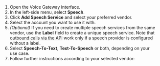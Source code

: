 1. Open the Voice Gateway interface.
2. In the left-side menu, select **Speech**.
3. Click **Add Speech Service** and select your preferred vendor.
4. Select the account you want to use it with. 
5. _(Optional)_ If you need to create multiple speech services from the same vendor, use the **Label** field to create a unique speech service. Note that [outbound calls via the API](https://docs.cognigy.com/voice-gateway/creating-outbound-calls.md#create-an-outbound-call-via-api-request) work only if a speech provider is configured without a label.
6. Select **Speech-To-Text**, **Text-To-Speech** or both, depending on your use case.
7. Follow further instructions according to your selected vendor: